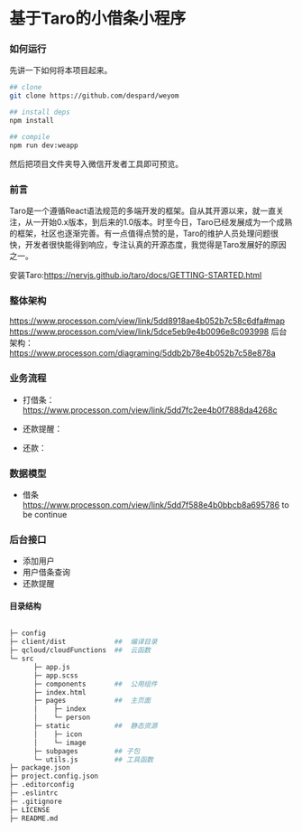 # 基于Taro的小借条小程序

### 如何运行
先讲一下如何将本项目起来。

``` bash
## clone
git clone https://github.com/despard/weyom

## install deps
npm install

## compile
npm run dev:weapp
```

然后把项目文件夹导入微信开发者工具即可预览。


### 前言
Taro是一个遵循React语法规范的多端开发的框架。自从其开源以来，就一直关注，从一开始0.x版本，到后来的1.0版本。时至今日，Taro已经发展成为一个成熟的框架，社区也逐渐完善。有一点值得点赞的是，Taro的维护人员处理问题很快，开发者很快能得到响应，专注认真的开源态度，我觉得是Taro发展好的原因之一。

安装Taro:https://nervjs.github.io/taro/docs/GETTING-STARTED.html

### 整体架构

https://www.processon.com/view/link/5dd8918ae4b052b7c58c6dfa#map
https://www.processon.com/view/link/5dce5eb9e4b0096e8c093998
后台架构：https://www.processon.com/diagraming/5ddb2b78e4b052b7c58e878a

### 业务流程

* 打借条：https://www.processon.com/view/link/5dd7fc2ee4b0f7888da4268c

* 还款提醒：

* 还款：

### 数据模型

* 借条
https://www.processon.com/view/link/5dd7f588e4b0bbcb8a695786
to be continue

### 后台接口

* 添加用户
* 用户借条查询
* 还款提醒


#### 目录结构
``` bash

├─ config
├─ client/dist            ##  编译目录
├─ qcloud/cloudFunctions  ##  云函数
└─ src
      ├─ app.js
      ├─ app.scss
      ├─ components       ##  公用组件
      ├─ index.html
      ├─ pages            ##  主页面
      │    ├─ index
      │    └─ person
      ├─ static           ##  静态资源
      │    ├─ icon
      │    └─ image
      ├─ subpages         ## 子包
      └─ utils.js         ## 工具函数
├─ package.json
├─ project.config.json
├─ .editorconfig
├─ .eslintrc
├─ .gitignore
├─ LICENSE
├─ README.md

```
